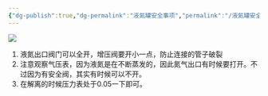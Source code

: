 ```yaml
---
{"dg-publish":true,"dg-permalink":"液氮罐安全事项","permalink":"/液氮罐安全事项/","dgShowLocalGraph":true}
---
```


![](/img/user/lab/素材/20230823171114.png)
1. 液氮出口阀门可以全开，增压阀要开小一点，防止连接的管子破裂
2. 注意观察气压表，因为液氮是在不断蒸发的，因此氮气出口有时候要打开。不过因为有安全阀，其实有时候可以不开。
3. 在解离的时候压力表处于0.05一下即可。